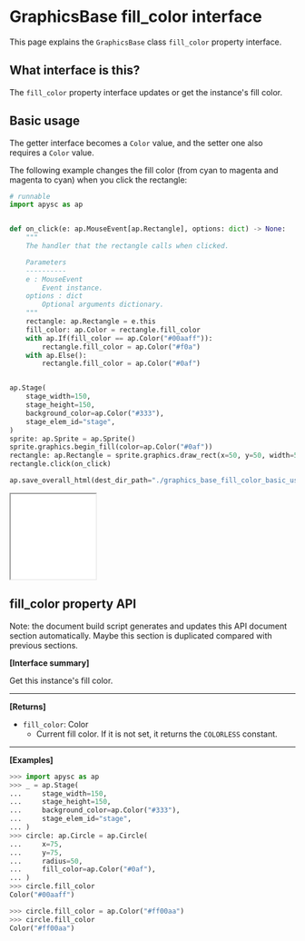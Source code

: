 # GraphicsBase fill_color interface

This page explains the `GraphicsBase` class `fill_color` property interface.

## What interface is this?

The `fill_color` property interface updates or get the instance's fill color.

## Basic usage

The getter interface becomes a `Color` value, and the setter one also requires a `Color` value.

The following example changes the fill color (from cyan to magenta and magenta to cyan) when you click the rectangle:

```py
# runnable
import apysc as ap


def on_click(e: ap.MouseEvent[ap.Rectangle], options: dict) -> None:
    """
    The handler that the rectangle calls when clicked.

    Parameters
    ----------
    e : MouseEvent
        Event instance.
    options : dict
        Optional arguments dictionary.
    """
    rectangle: ap.Rectangle = e.this
    fill_color: ap.Color = rectangle.fill_color
    with ap.If(fill_color == ap.Color("#00aaff")):
        rectangle.fill_color = ap.Color("#f0a")
    with ap.Else():
        rectangle.fill_color = ap.Color("#0af")


ap.Stage(
    stage_width=150,
    stage_height=150,
    background_color=ap.Color("#333"),
    stage_elem_id="stage",
)
sprite: ap.Sprite = ap.Sprite()
sprite.graphics.begin_fill(color=ap.Color("#0af"))
rectangle: ap.Rectangle = sprite.graphics.draw_rect(x=50, y=50, width=50, height=50)
rectangle.click(on_click)

ap.save_overall_html(dest_dir_path="./graphics_base_fill_color_basic_usage/")
```

<iframe src="static/graphics_base_fill_color_basic_usage/index.html" width="150" height="150"></iframe>


## fill_color property API

<!-- Docstring: apysc._display.fill_color_mixin.FillColorMixIn.fill_color -->

<span class="inconspicuous-txt">Note: the document build script generates and updates this API document section automatically. Maybe this section is duplicated compared with previous sections.</span>

**[Interface summary]**

Get this instance's fill color.<hr>

**[Returns]**

- `fill_color`: Color
  - Current fill color. If it is not set, it returns the `COLORLESS` constant.

<hr>

**[Examples]**

```py
>>> import apysc as ap
>>> _ = ap.Stage(
...     stage_width=150,
...     stage_height=150,
...     background_color=ap.Color("#333"),
...     stage_elem_id="stage",
... )
>>> circle: ap.Circle = ap.Circle(
...     x=75,
...     y=75,
...     radius=50,
...     fill_color=ap.Color("#0af"),
... )
>>> circle.fill_color
Color("#00aaff")

>>> circle.fill_color = ap.Color("#ff00aa")
>>> circle.fill_color
Color("#ff00aa")
```